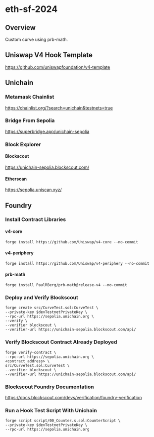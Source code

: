# eth-sf-2024

## Overview

Custom curve using prb-math.

## Uniswap V4 Hook Template 

https://github.com/uniswapfoundation/v4-template

## Unichain

### Metamask Chainlist

https://chainlist.org/?search=unichain&testnets=true

### Bridge From Sepolia 

https://superbridge.app/unichain-sepolia

### Block Explorer

#### Blockscout

https://unichain-sepolia.blockscout.com/

#### Etherscan

https://sepolia.uniscan.xyz/

## Foundry

### Install Contract Libraries

#### v4-core
```shell
forge install https://github.com/Uniswap/v4-core --no-commit
```
#### v4-periphery
```shell
forge install https://github.com/Uniswap/v4-periphery --no-commit
```
#### prb-math
```shell
forge install PaulRBerg/prb-math@release-v4 --no-commit
```

### Deploy and Verify Blockscout
```shell
forge create src/CurveTest.sol:CurveTest \
--private-key $devTestnetPrivateKey \
--rpc-url https://sepolia.unichain.org \
--verify \
--verifier blockscout \
--verifier-url https://unichain-sepolia.blockscout.com/api/
```

### Verify Blockscout Contract Already Deployed
```shell
forge verify-contract \
--rpc-url https://sepolia.unichain.org \
<contract_address> \
src/CurveTest.sol:CurveTest \
--verifier blockscout \
--verifier-url https://unichain-sepolia.blockscout.com/api/
```

### Blockscout Foundry Documentation

https://docs.blockscout.com/devs/verification/foundry-verification

### Run a Hook Test Script With Unichain
```shell
forge script script/00_Counter.s.sol:CounterScript \
--private-key $devTestnetPrivateKey \
--rpc-url https://sepolia.unichain.org 
```
